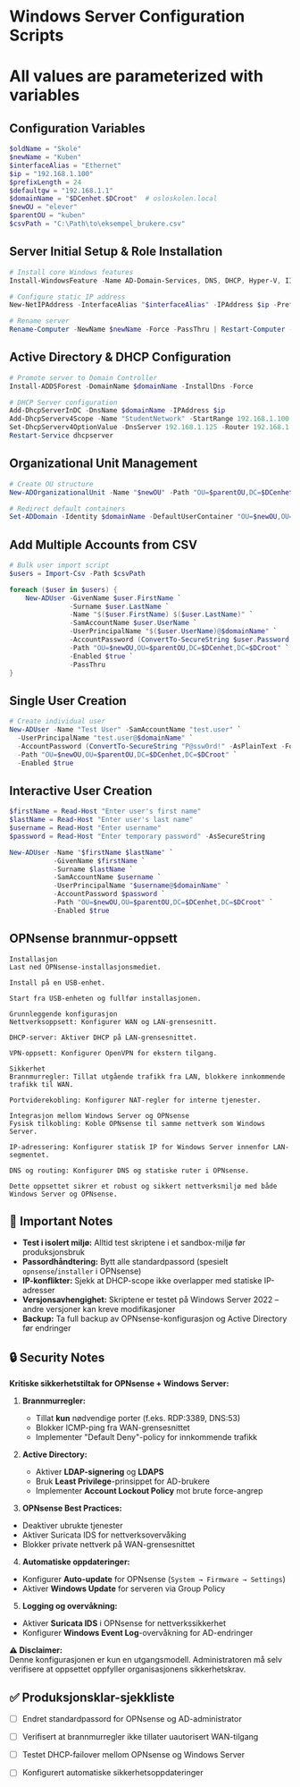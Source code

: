 # Windows Server Configuration Scripts
# All values are parameterized with variables

## Configuration Variables 
```powershell
$oldName = "Skole"
$newName = "Kuben"
$interfaceAlias = "Ethernet"
$ip = "192.168.1.100"
$prefixLength = 24
$defaultgw = "192.168.1.1"
$domainName = "$DCenhet.$DCroot"  # osloskolen.local
$newOU = "elever"
$parentOU = "kuben"
$csvPath = "C:\Path\to\eksempel_brukere.csv"
```
## Server Initial Setup & Role Installation
```powershell
# Install core Windows features
Install-WindowsFeature -Name AD-Domain-Services, DNS, DHCP, Hyper-V, IIS -IncludeManagementTools

# Configure static IP address
New-NetIPAddress -InterfaceAlias "$interfaceAlias" -IPAddress $ip -PrefixLength $prefixLength -DefaultGateway $defaultgw

# Rename server
Rename-Computer -NewName $newName -Force -PassThru | Restart-Computer -Force
```
## Active Directory & DHCP Configuration
```powershell
# Promote server to Domain Controller
Install-ADDSForest -DomainName $domainName -InstallDns -Force

# DHCP Server configuration
Add-DhcpServerInDC -DnsName $domainName -IPAddress $ip
Add-DhcpServerv4Scope -Name "StudentNetwork" -StartRange 192.168.1.100 -EndRange 192.168.1.200 -SubnetMask 255.255.255.0 -State Active
Set-DhcpServerv4OptionValue -DnsServer 192.168.1.125 -Router 192.168.1.1 -DnsDomain "osloskolen.local"
Restart-Service dhcpserver
```

## Organizational Unit Management
```powershell
# Create OU structure
New-ADOrganizationalUnit -Name "$newOU" -Path "OU=$parentOU,DC=$DCenhet,DC=$DCroot"

# Redirect default containers
Set-ADDomain -Identity $domainName -DefaultUserContainer "OU=$newOU,OU=$parentOU,DC=$DCenhet,DC=$DCroot"
```
## Add Multiple Accounts from CSV
```powershell
# Bulk user import script
$users = Import-Csv -Path $csvPath

foreach ($user in $users) {
    New-ADUser -GivenName $user.FirstName `
               -Surname $user.LastName `
               -Name "$($user.FirstName) $($user.LastName)" `
               -SamAccountName $user.UserName `
               -UserPrincipalName "$($user.UserName)@$domainName" `
               -AccountPassword (ConvertTo-SecureString $user.Password -AsPlainText -Force) `
               -Path "OU=$newOU,OU=$parentOU,DC=$DCenhet,DC=$DCroot" `
               -Enabled $true `
               -PassThru
}
```
## Single User Creation
```powershell
# Create individual user
New-ADUser -Name "Test User" -SamAccountName "test.user" `
  -UserPrincipalName "test.user@$domainName" `
  -AccountPassword (ConvertTo-SecureString "P@ssw0rd!" -AsPlainText -Force) `
  -Path "OU=$newOU,OU=$parentOU,DC=$DCenhet,DC=$DCroot" `
  -Enabled $true
```
## Interactive User Creation
```powershell
$firstName = Read-Host "Enter user's first name"
$lastName = Read-Host "Enter user's last name"
$username = Read-Host "Enter username"
$password = Read-Host "Enter temporary password" -AsSecureString

New-ADUser -Name "$firstName $lastName" `
           -GivenName $firstName `
           -Surname $lastName `
           -SamAccountName $username `
           -UserPrincipalName "$username@$domainName" `
           -AccountPassword $password `
           -Path "OU=$newOU,OU=$parentOU,DC=$DCenhet,DC=$DCroot" `
           -Enabled $true
```

## OPNsense brannmur-oppsett
```
Installasjon
Last ned OPNsense-installasjonsmediet.

Install på en USB-enhet.

Start fra USB-enheten og fullfør installasjonen.

Grunnleggende konfigurasjon
Nettverksoppsett: Konfigurer WAN og LAN-grensesnitt.

DHCP-server: Aktiver DHCP på LAN-grensesnittet.

VPN-oppsett: Konfigurer OpenVPN for ekstern tilgang.

Sikkerhet
Brannmurregler: Tillat utgående trafikk fra LAN, blokkere innkommende trafikk til WAN.

Portviderekobling: Konfigurer NAT-regler for interne tjenester.

Integrasjon mellom Windows Server og OPNsense
Fysisk tilkobling: Koble OPNsense til samme nettverk som Windows Server.

IP-adressering: Konfigurer statisk IP for Windows Server innenfor LAN-segmentet.

DNS og routing: Konfigurer DNS og statiske ruter i OPNsense.

Dette oppsettet sikrer et robust og sikkert nettverksmiljø med både Windows Server og OPNsense.

```
## 🔔 Important Notes  
- **Test i isolert miljø:** Alltid test skriptene i et sandbox-miljø før produksjonsbruk  
- **Passordhåndtering:** Bytt alle standardpassord (spesielt `opnsense`/`installer` i OPNsense)  
- **IP-konflikter:** Sjekk at DHCP-scope ikke overlapper med statiske IP-adresser  
- **Versjonsavhengighet:** Skriptene er testet på Windows Server 2022 – andre versjoner kan kreve modifikasjoner  
- **Backup:** Ta full backup av OPNsense-konfigurasjon og Active Directory før endringer

## 🔒 Security Notes  
**Kritiske sikkerhetstiltak for OPNsense + Windows Server:**  
1. **Brannmurregler:**  
   - Tillat **kun** nødvendige porter (f.eks. RDP:3389, DNS:53)  
   - Blokker ICMP-ping fra WAN-grensesnittet  
   - Implementer "Default Deny"-policy for innkommende trafikk  

2. **Active Directory:**  
   - Aktiver **LDAP-signering** og **LDAPS**  
   - Bruk **Least Privilege**-prinsippet for AD-brukere  
   - Implementer **Account Lockout Policy** mot brute force-angrep
  
3. **OPNsense Best Practices:**

 - Deaktiver ubrukte tjenester
 - Aktiver Suricata IDS for nettverksovervåking
 - Blokker private nettverk på WAN-grensesnittet
   
4. **Automatiske oppdateringer:**  
- Konfigurer **Auto-update** for OPNsense (`System → Firmware → Settings`)  
- Aktiver **Windows Update** for serveren via Group Policy  

5. **Logging og overvåkning:**  
- Aktiver **Suricata IDS** i OPNsense for nettverkssikkerhet  
- Konfigurer **Windows Event Log**-overvåkning for AD-endringer

**⚠️ Disclaimer:**  
Denne konfigurasjonen er kun en utgangsmodell. Administratoren må selv  
verifisere at oppsettet oppfyller organisasjonens sikkerhetskrav.

## ✅ Produksjonsklar-sjekkliste  
- [ ] Endret standardpassord for OPNsense og AD-administrator  
- [ ] Verifisert at brannmurregler ikke tillater uautorisert WAN-tilgang  
- [ ] Testet DHCP-failover mellom OPNsense og Windows Server  
- [ ] Konfigurert automatiske sikkerhetsoppdateringer



